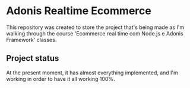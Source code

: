 # Adonis Realtime Ecommerce

This repository was created to store the project that's being made as I'm walking through the course 'Ecommerce real time com Node.js e Adonis Framework' classes.

## Project status

At the present moment, it has almost everything implemented, and I'm working in order to have it all working 100%.
